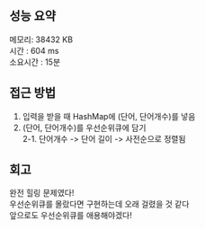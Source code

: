 
## 성능 요약
메모리: 38432 KB  
시간 : 604 ms  
소요시간 : 15분  


## 접근 방법
1. 입력을 받을 때 HashMap에 (단어, 단어개수)를 넣음  
2. (단어, 단어개수)를 우선순위큐에 담기  
	2-1. 단어개수 -> 단어 길이 -> 사전순으로 정렬됨


## 회고
완전 힐링 문제였다!  
우선순위큐를 몰랐다면 구현하는데 오래 걸렸을 것 같다  
앞으로도 우선순위큐를 애용해야겠다!  
